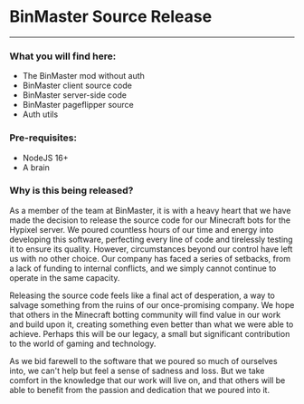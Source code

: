# BinMaster Source Release
****

### What you will find here:
- The BinMaster mod without auth
- BinMaster client source code
- BinMaster server-side code
- BinMaster pageflipper source
- Auth utils

### Pre-requisites:
- NodeJS 16+
- A brain

### Why is this being released?
As a member of the team at BinMaster, it is with a heavy heart that we have made the decision to release the source code for our Minecraft bots for the Hypixel server. We poured countless hours of our time and energy into developing this software, perfecting every line of code and tirelessly testing it to ensure its quality. However, circumstances beyond our control have left us with no other choice. Our company has faced a series of setbacks, from a lack of funding to internal conflicts, and we simply cannot continue to operate in the same capacity.

Releasing the source code feels like a final act of desperation, a way to salvage something from the ruins of our once-promising company. We hope that others in the Minecraft botting community will find value in our work and build upon it, creating something even better than what we were able to achieve. Perhaps this will be our legacy, a small but significant contribution to the world of gaming and technology.

As we bid farewell to the software that we poured so much of ourselves into, we can't help but feel a sense of sadness and loss. But we take comfort in the knowledge that our work will live on, and that others will be able to benefit from the passion and dedication that we poured into it.



